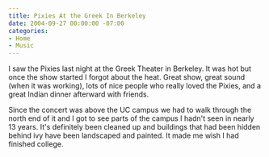 ```yaml
---
title: Pixies At the Greek In Berkeley
date: 2004-09-27 00:00:00 -07:00
categories:
- Home
- Music
---
```


<p>
I saw the Pixies last night at the Greek Theater in Berkeley. It was hot but once the show started I forgot about the heat. Great show, great sound (when it was working), lots of nice people who really loved the Pixies, and a great Indian dinner afterward with friends.
</p>
<p>
Since the concert was above the UC campus we had to walk through the north end of it and I got to see parts of the campus I hadn't seen in nearly 13 years. It's definitely been cleaned up and buildings that had been hidden behind ivy have been landscaped and painted. It made me wish I had finished college.
</p>
